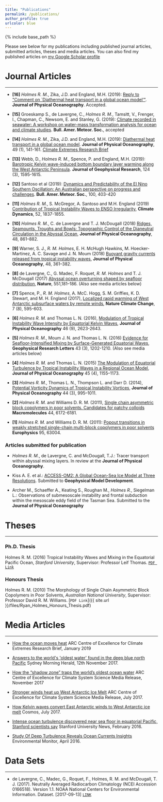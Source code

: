 ```yaml
---
title: "Publications"
permalink: /publications/
author_profile: true
urlcolor: blue
---
```


{% include base_path %}

Please see below for my publications including published journal
articles, submitted articles, theses and media articles. You can also
find my published articles on [my Google Scholar
profile](https://scholar.google.com.au/citations?user=6g3s9ygAAAAJ&hl=en)

# Journal Articles
___

* **[16]** *Holmes R. M.*, Zika, J.D. and England, M.H. (2019): [Reply
  to "Comment on `Diathermal heat transport in a global ocean
  model'"](https://doi.org/10.1175/JPO-D-19-0139.1). **Journal of
  Physical Oceanography**. Accepted.

* **[15]** Groeskamp S., de Lavergne, C., *Holmes R. M.*, Tamsitt, V.,
Frenger, I., Chapman, C., Newsom, E. and Stanley, G. (2019): [Climate
recorded in seawater: A workshop on water-mass transformation analysis
for ocean and climate
studies](https://doi.org/10.1175/BAMS-D-19-0153.1). **Bull. Amer. Meteor. Soc.**,
accepted

* **[14]** *Holmes R. M.*, Zika, J.D. and England, M.H. (2019):
[Diathermal heat transport in a global ocean
model](https://doi.org/10.1175/JPO-D-18-0098.1). **Journal of Physical
Oceanography**, 49 (1), 141-161. [Climate Extremes Research
Brief](https://climateextremes.org.au/how-the-ocean-moves-heat/)

* **[13]** Webb, D., *Holmes R. M.*, Spence, P. and England, M.H. (2019):
[Barotropic Kelvin wave-induced bottom boundary layer warming along
the West Antarctic
Peninsula](https://doi.org/10.1029/2018JC014227). **Journal of
Geophysical Research**, 124 (3), 1595-1615.

* **[12]** Santoso et al (2019): [Dynamics and Predictability of the El
Nino Southern Oscillation: An Australian perspective on progress and
challenges](https://doi.org/10.1175/BAMS-D-18-0057.1). **Bull. Amer. Meteor. Soc.**,
100, 403-420

* **[11]** *Holmes R. M.*, S. McGregor, A. Santoso and M.H. England (2019)
 [Contribution of Tropical Instability Waves to ENSO
 Irregularity](https://doi.org/10.1007/s00382-018-4217-0), **Climate
 Dynamics**, 52, 1837-1855.
 
* **[10]** *Holmes R. M.*, C. de Lavergne and T. J. McDougall (2018)
 [Ridges, Seamounts, Troughs and Bowls: Topographic Control of the
 Dianeutral Circulation in the Abyssal
 Ocean](https://doi.org/10.1175/JPO-D-17-0141.1), **Journal of
 Physical Oceanography**, 48, 861–882.
 
* **[9]** Warner, S. J., *R. M. Holmes*, E. H. McHugh Hawkins,
 M. Hoecker-Martinez, A. C. Savage and J. N. Moum (2018) [Buoyant
 gravity currents released from tropical instability
 waves](https://doi.org/10.1175/JPO-D-17-0144.1), **Journal of
 Physical Oceanography**, 48, 361–382.
 
* **[8]** de Lavergne, C., G. Madec, F. Roquet, *R. M. Holmes* and
 T. J. McDougall (2017) [Abyssal ocean overturning shaped by seafloor
 distribution](http://dx.doi.org/10.1038/nature24472), **Nature**,
 551,181–186. (Also see media articles below)
 
* **[7]** Spence, P., *R. M. Holmes*, A. McC. Hogg, S. M. Griffies,
 K. D. Stewart, and M. H. England (2017), [Localized rapid warming of
 West Antarctic subsurface waters by remote
 winds](http://dx.doi.org/10.1038/nclimate3335), **Nature Climate
 Change**, 7 (8), 595-603.
 
* **[6]** *Holmes R. M.* and Thomas L. N. (2016), [Modulation of Tropical
 Instability Wave Intensity by Equatorial Kelvin
 Waves](http://dx.doi.org/10.1175/JPO-D-16-0064.1), **Journal of
 Physical Oceanography** 46 (9), 2623-2643.
 
* **[5]** *Holmes R. M.*, Moum J. N. and Thomas L. N. (2016) [Evidence for
 Seafloor-Intensified Mixing by Surface-Generated Equatorial
 Waves](http://dx.doi.org/10.1002/2015GL066472), **Geophysical
 Research Letters** 43 (3), 1202-1210. (Also see media articles below)
 
* **[4]** *Holmes R. M.* and Thomas L. N. (2015) [The Modulation of
 Equatorial Turbulence by Tropical Instability Waves in a Regional
 Ocean Model](http://dx.doi.org/10.1175/JPO-D-14-0209.1), **Journal of
 Physical Oceanography** 45 (4), 1155–1173.
 
* **[3]** *Holmes R. M.*, Thomas L. N., Thompson L. and Darr D. (2014),
 [Potential Vorticity Dynamics of Tropical Instability
 Vortices](http://dx.doi.org/10.1175/JPO-D-13-0157.1), **Journal of
 Physical Oceanography** 44 (3), 995–1011.
 
* **[2]** *Holmes R. M.* and Williams D. R. M. (2011), [Single chain
 asymmetric block copolymers in poor solvents. Candidates for patchy
 colloids](http://dx.doi.org/10.1021/ma200085w) **Macromolecules** 44,
 6172-6181.
 
* **[1]** *Holmes R. M.* and Williams D. R. M. (2011): [Popout transitions
 in weakly stretched single-chain multi-block copolymers in poor
 solvents](https://doi.org/10.1209/0295-5075/95/63004) **Europhysics**
 95, 63004.

### Articles submitted for publication

* *Holmes R. M.*, de Lavergne, C. and McDougall, T.J.: Tracer
transport within abyssal mixing layers. In review at the **Journal of
Physical Oceanography**.

* Kiss A. E. et al.: [ACCESS-OM2: A Global Ocean-Sea Ice Model at
Three Resolutions](https://doi.org/10.5194/gmd-2019-106). Submitted to
**Geophysical Model Development**.

* Archer M., Schaeffer A., Keating S., Roughan M., *Holmes R.*,
  Siegelman L.: Observations of submesoscale instability and frontal
  subduction within the mesoscale eddy field of the Tasman
  Sea. Submitted to the **Journal of Physical Oceanography**

# Theses
___

### Ph.D. Thesis
Holmes R. M. (2016) Tropical Instability Waves and Mixing in the
Equatorial Pacific Ocean, *Stanford University*, Supervisor: Professor
Leif Thomas. [`PDF Link`](https://purl.stanford.edu/qj214kp4156)

### Honours Thesis
Holmes R. M. (2010) The Morphology of Single Chain Asymmetric Block
Copolymers in Poor Solvents, *Australian National University*,
Supervisor: Professor David R. M. Williams. [`PDF Link`]({{ site.url
}}/files/Ryan_Holmes_Honours_Thesis.pdf)


# Media Articles
___


* [How the ocean moves
heat](https://climateextremes.org.au/how-the-ocean-moves-heat/) ARC
Centre of Excellence for Climate Extremes Research Brief, January 2019


* [Answers to the world's 'oldest water' found in the deep blue north
Pacific](http://www.smh.com.au/environment/answers-to-the-worlds-oldest-water-found-in-the-deep-blue-north-pacific-20171110-gzj2er.html)
Sydney Morning Herald, 12th November 2017.

* [How the “shadow zone” traps the world’s oldest ocean
water](https://www.climatescience.org.au/content/1181-how-%E2%80%9Cshadow-zone%E2%80%9D-traps-world%E2%80%99s-oldest-ocean-water)
ARC Centre of Excellence for Climate System Science Media Release,
November 2017

* [Stronger winds heat up West Antarctic Ice
Melt](https://www.climatescience.org.au/content/1165-stronger-winds-heat-west-antarctic-ice-melt)
ARC Centre of Excellence for Climate System Science Media Release,
July 2017.

* [How Kelvin waves convert East Antarctic winds to West Antarctic ice
melt](https://cosmosmagazine.com/climate/how-kelvin-waves-convert-east-antarctic-winds-to-west-antarctic-ice-melt)
Cosmos, July 2017.

* [Intense ocean turbulence discovered near sea floor in equatorial
Pacific, Stanford scientists
say](https://earth.stanford.edu/news/intense-deep-ocean-turbulence-equatorial-pacific-could-help-drive-global-circulation)
Stanford University News, February 2016.

* [Study Of Deep Turbulence Reveals Ocean Currents
   Insights](http://www.fondriest.com/news/study-deep-turbulence-reveals-ocean-currents-insights.htm)
   Environmental Monitor, April 2016.

# Data Sets
___

* de Lavergne, C., Madec, G., Roquet, F., Holmes, R. M. and McDougall,
T. J. (2017). Neutrally Averaged Radiocarbon Climatology (NCEI
Accession 0166518). Version 1.1. NOAA National Centers for
Environmental Information. Dataset. [2017-09-13]
[`LINK`](http://dx.doi.org/10.7289/V5833Q7K)

